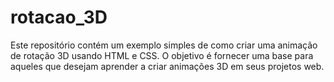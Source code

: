 # rotacao_3D

Este repositório contém um exemplo simples de como criar uma animação de rotação 3D usando HTML e CSS. O objetivo é fornecer uma base para aqueles que desejam aprender a criar animações 3D em seus projetos web.
